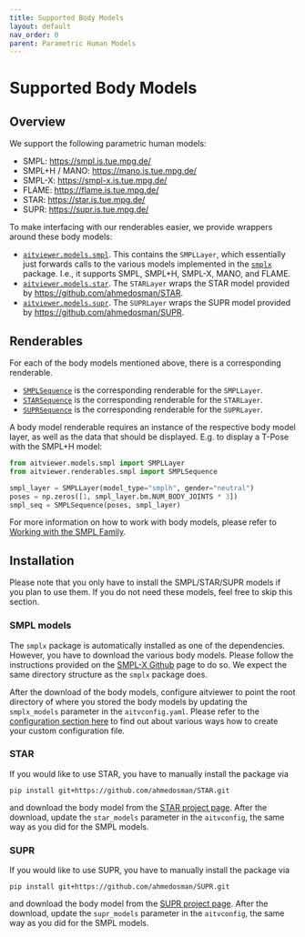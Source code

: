 ```yaml
---
title: Supported Body Models
layout: default
nav_order: 0
parent: Parametric Human Models
---
```

# Supported Body Models

## Overview
We support the following parametric human models:
 - SMPL: https://smpl.is.tue.mpg.de/
 - SMPL+H / MANO: https://mano.is.tue.mpg.de/
 - SMPL-X: https://smpl-x.is.tue.mpg.de/
 - FLAME: https://flame.is.tue.mpg.de/
 - STAR: https://star.is.tue.mpg.de/
 - SUPR: https://supr.is.tue.mpg.de/

To make interfacing with our renderables easier, we provide wrappers around these body models:
 - [`aitviewer.models.smpl`](https://github.com/eth-ait/aitviewer/blob/main/aitviewer/models/smpl.py). This contains the `SMPLLayer`, which essentially just forwards calls to the various models implemented in the [`smplx`](https://github.com/vchoutas/smplx) package. I.e., it supports SMPL, SMPL+H, SMPL-X, MANO, and FLAME.
 - [`aitviewer.models.star`](https://github.com/eth-ait/aitviewer/blob/main/aitviewer/models/star.py). The `STARLayer` wraps the STAR model provided by https://github.com/ahmedosman/STAR.
 - [`aitviewer.models.supr`](https://github.com/eth-ait/aitviewer/blob/main/aitviewer/models/supr.py). The `SUPRLayer` wraps the SUPR model provided by https://github.com/ahmedosman/SUPR.

## Renderables
For each of the body models mentioned above, there is a corresponding renderable.
 - [`SMPLSequence`](https://github.com/eth-ait/aitviewer/blob/c3e0de4a44e2ccae06c67714765bb1db9db68951/aitviewer/renderables/smpl.py#L43) is the corresponding renderable for the `SMPLLayer`.
 - [`STARSequence`](https://github.com/eth-ait/aitviewer/blob/c3e0de4a44e2ccae06c67714765bb1db9db68951/aitviewer/renderables/star.py#L26) is the corresponding renderable for the `STARLayer`.
 - [`SUPRSequence`](https://github.com/eth-ait/aitviewer/blob/main/aitviewer/renderables/supr.py#L25) is the corresponding renderable for the `SUPRLayer`.

A body model renderable requires an instance of the respective body model layer, as well as the data that should be displayed. E.g. to display a T-Pose with the SMPL+H model:
```python
from aitviewer.models.smpl import SMPLLayer
from aitviewer.renderables.smpl import SMPLSequence

smpl_layer = SMPLLayer(model_type="smplh", gender="neutral")
poses = np.zeros([1, smpl_layer.bm.NUM_BODY_JOINTS * 3])
smpl_seq = SMPLSequence(poses, smpl_layer)
```

For more information on how to work with body models, please refer to [Working with the SMPL Family](https://eth-ait.github.io/aitviewer/parametric_human_models/working_with_smpl.html).

## Installation
Please note that you only have to install the SMPL/STAR/SUPR models if you plan to use them. If you do not need these models, feel free to skip this section.

### SMPL models
The `smplx` package is automatically installed as one of the dependencies. However, you have to download the various body models. Please follow the instructions provided on the [SMPL-X Github](https://github.com/vchoutas/smplx#downloading-the-model) page to do so. We expect the same directory structure as the `smplx` package does.

After the download of the body models, configure aitviewer to point the root directory of where you stored the body models by updating the `smplx_models` parameter in the `aitvconfig.yaml`. Please refer to the [configuration section here](https://eth-ait.github.io/aitviewer/frontend.html#configure-the-viewer) to find out about various ways how to create your custom configuration file.

### STAR
If you would like to use STAR, you have to manually install the package via
```
pip install git+https://github.com/ahmedosman/STAR.git
```
and download the body model from the [STAR project page](https://github.com/ahmedosman/STAR). After the download, update the `star_models` parameter in the `aitvconfig`, the same way as you did for the SMPL models.

### SUPR
If you would like to use SUPR, you have to manually install the package via
```
pip install git+https://github.com/ahmedosman/SUPR.git
```
and download the body model from the [SUPR project page](https://github.com/ahmedosman/SUPR). After the download, update the `supr_models` parameter in the `aitvconfig`, the same way as you did for the SMPL models.